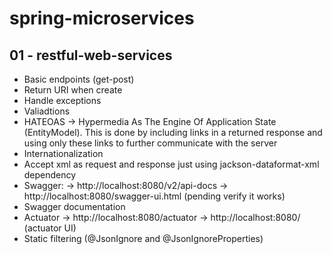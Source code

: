 # spring-microservices
## 01 - restful-web-services
- Basic endpoints (get-post)
- Return URI when create
- Handle exceptions
- Valiadtions
- HATEOAS -> Hypermedia As The Engine Of Application State (EntityModel). 
This is done by including links in a returned response and using only these links to further communicate with the server
- Internationalization
- Accept xml as request and response just using jackson-dataformat-xml dependency
- Swagger:
-> http://localhost:8080/v2/api-docs 
-> http://localhost:8080/swagger-ui.html (pending verify it works)
- Swagger documentation
- Actuator
-> http://localhost:8080/actuator 
-> http://localhost:8080/  (actuator UI)
- Static filtering (@JsonIgnore and @JsonIgnoreProperties)
 